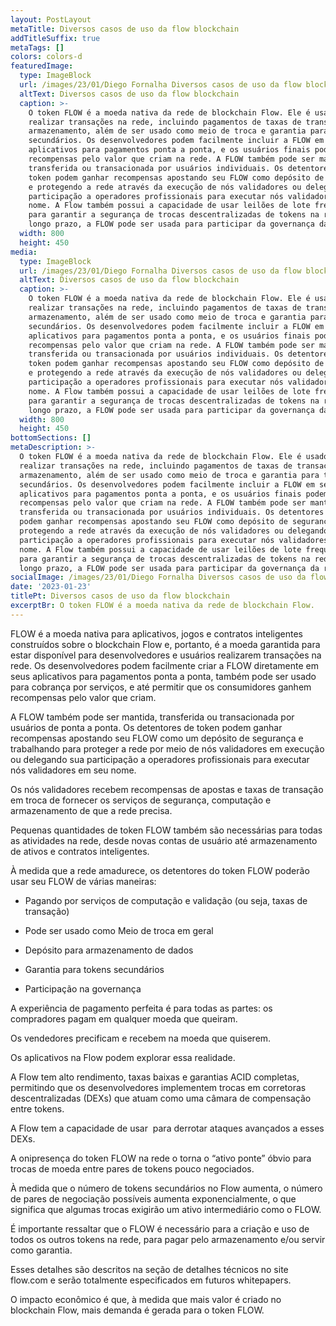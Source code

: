 ```yaml
---
layout: PostLayout
metaTitle: Diversos casos de uso da flow blockchain
addTitleSuffix: true
metaTags: []
colors: colors-d
featuredImage:
  type: ImageBlock
  url: /images/23/01/Diego Fornalha Diversos casos de uso da flow blockchain.png
  altText: Diversos casos de uso da flow blockchain
  caption: >-
    O token FLOW é a moeda nativa da rede de blockchain Flow. Ele é usado para
    realizar transações na rede, incluindo pagamentos de taxas de transação e
    armazenamento, além de ser usado como meio de troca e garantia para tokens
    secundários. Os desenvolvedores podem facilmente incluir a FLOW em seus
    aplicativos para pagamentos ponta a ponta, e os usuários finais podem ganhar
    recompensas pelo valor que criam na rede. A FLOW também pode ser mantida,
    transferida ou transacionada por usuários individuais. Os detentores de
    token podem ganhar recompensas apostando seu FLOW como depósito de segurança
    e protegendo a rede através da execução de nós validadores ou delegando sua
    participação a operadores profissionais para executar nós validadores em seu
    nome. A Flow também possui a capacidade de usar leilões de lote frequentes
    para garantir a segurança de trocas descentralizadas de tokens na rede. A
    longo prazo, a FLOW pode ser usada para participar da governança da rede.
  width: 800
  height: 450
media:
  type: ImageBlock
  url: /images/23/01/Diego Fornalha Diversos casos de uso da flow blockchain.png
  altText: Diversos casos de uso da flow blockchain
  caption: >-
    O token FLOW é a moeda nativa da rede de blockchain Flow. Ele é usado para
    realizar transações na rede, incluindo pagamentos de taxas de transação e
    armazenamento, além de ser usado como meio de troca e garantia para tokens
    secundários. Os desenvolvedores podem facilmente incluir a FLOW em seus
    aplicativos para pagamentos ponta a ponta, e os usuários finais podem ganhar
    recompensas pelo valor que criam na rede. A FLOW também pode ser mantida,
    transferida ou transacionada por usuários individuais. Os detentores de
    token podem ganhar recompensas apostando seu FLOW como depósito de segurança
    e protegendo a rede através da execução de nós validadores ou delegando sua
    participação a operadores profissionais para executar nós validadores em seu
    nome. A Flow também possui a capacidade de usar leilões de lote frequentes
    para garantir a segurança de trocas descentralizadas de tokens na rede. A
    longo prazo, a FLOW pode ser usada para participar da governança da rede.
  width: 800
  height: 450
bottomSections: []
metaDescription: >-
  O token FLOW é a moeda nativa da rede de blockchain Flow. Ele é usado para
  realizar transações na rede, incluindo pagamentos de taxas de transação e
  armazenamento, além de ser usado como meio de troca e garantia para tokens
  secundários. Os desenvolvedores podem facilmente incluir a FLOW em seus
  aplicativos para pagamentos ponta a ponta, e os usuários finais podem ganhar
  recompensas pelo valor que criam na rede. A FLOW também pode ser mantida,
  transferida ou transacionada por usuários individuais. Os detentores de token
  podem ganhar recompensas apostando seu FLOW como depósito de segurança e
  protegendo a rede através da execução de nós validadores ou delegando sua
  participação a operadores profissionais para executar nós validadores em seu
  nome. A Flow também possui a capacidade de usar leilões de lote frequentes
  para garantir a segurança de trocas descentralizadas de tokens na rede. A
  longo prazo, a FLOW pode ser usada para participar da governança da rede.
socialImage: /images/23/01/Diego Fornalha Diversos casos de uso da flow blockchain.png
date: '2023-01-23'
titlePt: Diversos casos de uso da flow blockchain
excerptBr: O token FLOW é a moeda nativa da rede de blockchain Flow.
---
```

FLOW é a moeda nativa para aplicativos, jogos e contratos inteligentes construídos sobre o blockchain Flow e, portanto, é a moeda garantida para estar disponível para desenvolvedores e usuários realizarem transações na rede. Os desenvolvedores podem facilmente criar a FLOW diretamente em seus aplicativos para pagamentos ponta a ponta, também pode ser usado para cobrança por serviços, e até permitir que os consumidores ganhem recompensas pelo valor que criam.

A FLOW também pode ser mantida, transferida ou transacionada por usuários de ponta a ponta. Os detentores de token podem ganhar recompensas apostando seu FLOW como um depósito de segurança e trabalhando para proteger a rede por meio de nós validadores em execução ou delegando sua participação a operadores profissionais para executar nós validadores em seu nome.

Os nós validadores recebem recompensas de apostas e taxas de transação em troca de fornecer os serviços de segurança, computação e armazenamento de que a rede precisa. ‍

Pequenas quantidades de token FLOW também são necessárias para todas as atividades na rede, desde novas contas de usuário até armazenamento de ativos e contratos inteligentes.

À medida que a rede amadurece, os detentores do token FLOW poderão usar seu FLOW de várias maneiras:

*   Pagando por serviços de computação e validação (ou seja, taxas de transação)

*   Pode ser usado como Meio de troca em geral

*   Depósito para armazenamento de dados

*   Garantia para tokens secundários

*   Participação na governança

A experiência de pagamento perfeita é para todas as partes: os compradores pagam em qualquer moeda que queiram.

Os vendedores precificam e recebem na moeda que quiserem.

Os aplicativos na Flow podem explorar essa realidade.

A Flow tem alto rendimento, taxas baixas e garantias ACID completas, permitindo que os desenvolvedores implementem trocas em corretoras descentralizadas (DEXs) que atuam como uma câmara de compensação entre tokens.

A Flow tem a capacidade de usar  para derrotar ataques avançados a esses DEXs.

A onipresença do token FLOW na rede o torna o “ativo ponte” óbvio para trocas de moeda entre pares de tokens pouco negociados.

À medida que o número de tokens secundários no Flow aumenta, o número de pares de negociação possíveis aumenta exponencialmente, o que significa que algumas trocas exigirão um ativo intermediário como o FLOW.

É importante ressaltar que o FLOW é necessário para a criação e uso de todos os outros tokens na rede, para pagar pelo armazenamento e/ou servir como garantia.

Esses detalhes são descritos na seção de detalhes técnicos no site flow.com e serão totalmente especificados em futuros whitepapers.

O impacto econômico é que, à medida que mais valor é criado no blockchain Flow, mais demanda é gerada para o token FLOW.
